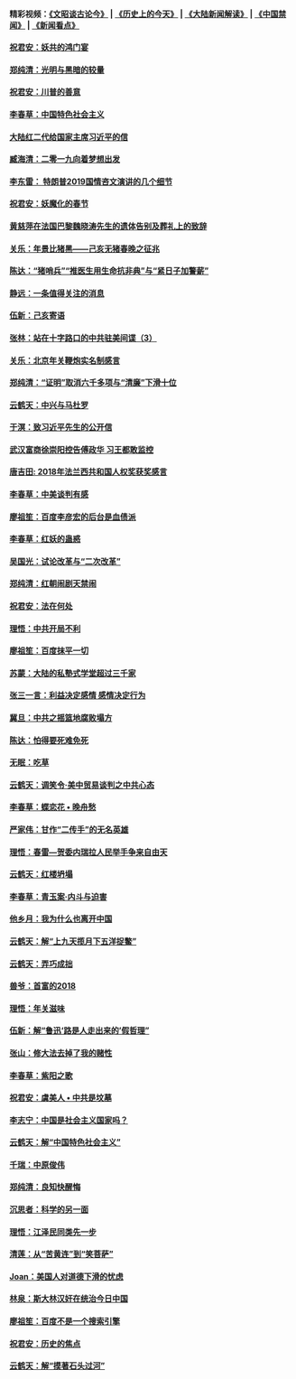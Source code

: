#### 精彩视频：[《文昭谈古论今》](http://45.76.195.252/wenzhao) | [《历史上的今天》](http://45.76.195.252/today-in-history) | [《大陆新闻解读》](http://45.76.195.252/ntdtv-comedy) | [《中国禁闻》](http://45.76.195.252/ntdtv-news) | [《新闻看点》](http://45.76.195.252/news-insight) 

 #### [祝君安：妖共的鸿门宴](../pages/nsc993/n11035387.md?t=02102131) 

#### [郑纯清：光明与黑暗的较量](../pages/nsc993/n11035337.md?t=02102131) 

#### [祝君安：川普的善意](../pages/nsc993/n11032077.md?t=02102131) 

#### [李春草：中国特色社会主义](../pages/nsc993/n11032132.md?t=02102131) 

#### [大陆红二代给国家主席习近平的信](../pages/nsc993/n11031995.md?t=02102131) 

#### [臧海清：二零一九向着梦想出发](../pages/nsc993/n11031959.md?t=02102131) 

#### [李东雷： 特朗普2019国情咨文演讲的几个细节](../pages/nsc993/n11031943.md?t=02102131) 

#### [祝君安：妖魔化的春节](../pages/nsc993/n11031747.md?t=02102131) 

#### [黄慈萍在法国巴黎魏晓涛先生的遗体告别及葬礼上的致辞](../pages/nsc993/n11031419.md?t=02102131) 

#### [关乐：年景比猪黑——己亥无猪春晚之征兆](../pages/nsc993/n11031494.md?t=02102131) 

#### [陈达：“猪哨兵”“推医生用生命抗非典”与“紧日子加警薪”](../pages/nsc993/n11027746.md?t=02102131) 

#### [静远：一条值得关注的消息](../pages/nsc993/n11024470.md?t=02102131) 

#### [伍新：己亥寄语](../pages/nsc993/n11024543.md?t=02102131) 

#### [张林：站在十字路口的中共驻美间谍（3）](../pages/nsc993/n11023043.md?t=02102131) 

#### [关乐：北京年关鞭炮实名制感言](../pages/nsc993/n11022630.md?t=02102131) 

#### [郑纯清：“证明”取消六千多项与“清廉”下滑十位](../pages/nsc993/n11022638.md?t=02102131) 

#### [云鹤天：中兴与马杜罗](../pages/nsc993/n11022620.md?t=02102131) 

#### [于溟：致习近平先生的公开信](../pages/nsc993/n11022593.md?t=02102131) 

#### [武汉富商徐崇阳控告傅政华 习王都敢监控](../pages/nsc993/n11022212.md?t=02102131) 

#### [唐吉田: 2018年法兰西共和国人权奖获奖感言](../pages/nsc993/n11021537.md?t=02102131) 

#### [李春草：中美谈判有感](../pages/nsc993/n11019776.md?t=02102131) 

#### [廖祖笙：百度李彦宏的后台是血债派](../pages/nsc993/n11019767.md?t=02102131) 

#### [李春草：红妖的蛊惑](../pages/nsc993/n11017095.md?t=02102131) 

#### [吴国光：试论改革与“二次改革”](../pages/nsc993/n11017055.md?t=02102131) 

#### [郑纯清：红朝闹剧天禁闹](../pages/nsc993/n11017030.md?t=02102131) 

#### [祝君安：法在何处](../pages/nsc993/n11017021.md?t=02102131) 

#### [理悟：中共开局不利](../pages/nsc993/n11016938.md?t=02102131) 

#### [廖祖笙：百度抹平一切](../pages/nsc993/n11014925.md?t=02102131) 

#### [苏蒙：大陆的私塾式学堂超过三千家](../pages/nsc993/n11014334.md?t=02102131) 

#### [张三一言：利益决定感情 感情决定行为](../pages/nsc993/n11012463.md?t=02102131) 

#### [冀旦：中共之摇篮地腐败塌方](../pages/nsc993/n11009533.md?t=02102131) 

#### [陈达：怕得要死难免死](../pages/nsc993/n11009520.md?t=02102131) 

#### [无眠：吃草](../pages/nsc993/n11007940.md?t=02102131) 

#### [云鹤天：调笑令‧美中贸易谈判之中共心态](../pages/nsc993/n11007670.md?t=02102131) 

#### [李春草：蝶恋花  •  晚舟愁](../pages/nsc993/n11006605.md?t=02102131) 

#### [严家伟：甘作“二传手”的无名英雄](../pages/nsc993/n11005340.md?t=02102131) 

#### [理悟：春雷—贺委内瑞拉人民举手争来自由天](../pages/nsc993/n11005334.md?t=02102131) 

#### [云鹤天：红楼坍塌](../pages/nsc993/n11005318.md?t=02102131) 

#### [李春草：青玉案·内斗与迫害](../pages/nsc993/n11005306.md?t=02102131) 

#### [他乡月：我为什么也离开中国](../pages/nsc993/n11003553.md?t=02102131) 

#### [云鹤天：解“上九天揽月下五洋捉鳖”](../pages/nsc993/n11000750.md?t=02102131) 

#### [云鹤天：弄巧成拙](../pages/nsc993/n11000722.md?t=02102131) 

#### [兽爷：首富的2018](../pages/nsc993/n11000693.md?t=02102131) 

#### [理悟：年关滋味](../pages/nsc993/n10998847.md?t=02102131) 

#### [伍新：解“鲁迅‘路是人走出来的’假哲理”](../pages/nsc993/n10998777.md?t=02102131) 

#### [张山：修大法去掉了我的赌性](../pages/nsc993/n10997702.md?t=02102131) 

#### [李春草：紫阳之歌](../pages/nsc993/n10997679.md?t=02102131) 

#### [祝君安：虞美人 • 中共是坟墓](../pages/nsc993/n10996090.md?t=02102131) 

#### [李志宁：中国是社会主义国家吗？](../pages/nsc993/n10996097.md?t=02102131) 

#### [云鹤天：解“中国特色社会主义”](../pages/nsc993/n10996043.md?t=02102131) 

#### [千瑞：中原俊伟](../pages/nsc993/n10995401.md?t=02102131) 

#### [郑纯清：良知快醒悔](../pages/nsc993/n10995385.md?t=02102131) 

#### [沉思者：科学的另一面](../pages/nsc993/n10996074.md?t=02102131) 

#### [理悟：江泽民同类先一步](../pages/nsc993/n10995378.md?t=02102131) 

#### [清莲：从“苦黄连”到“笑菩萨”](../pages/nsc993/n10995466.md?t=02102131) 

#### [Joan：美国人对道德下滑的忧虑](../pages/nsc993/n10995424.md?t=02102131) 

#### [林泉：斯大林汉奸在统治今日中国](../pages/nsc993/n10995210.md?t=02102131) 

#### [廖祖笙：百度不是一个搜索引擎](../pages/nsc993/n10994961.md?t=02102131) 

#### [祝君安：历史的焦点](../pages/nsc993/n10994925.md?t=02102131) 

#### [云鹤天：解“摸著石头过河”](../pages/nsc993/n10993325.md?t=02102131) 

